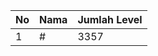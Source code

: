 | No | Nama            | Jumlah Level |
|----|-----------------|--------------|
| 1  | #    |    3357        |
